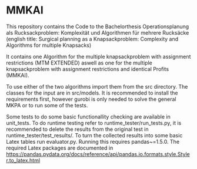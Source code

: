 # MMKAI
This repository contains the Code to the Bachelorthesis Operationsplanung als Rucksackproblem: Komplexität und Algorithmen für mehrere Rucksäcke (english title: Surgical planning as a Knapsackproblem: Complexity and Algorithms for multiple 
Knapsacks)

It contains one Algorithm for the multiple knapsackproblem with assignment restrictions (MTM EXTENDED) aswell as one for the multiple knapsackproblem with assignment restrictions and identical Profits (MMKAI).

To use either of the two algorithms import them from the src directory. The classes for the input are in src/models. It is recommended to install the requirements first, however gurobi is only needed to solve the general MKPA or to run some of the tests. 

Some tests to do some basic functionallity checking are available in unit_tests. 
To do runtime testing refer to runtime_tester/run_tests.py, it is recommended to delete the results from the original test in runtime_tester/test_results/. 
To turn the collected results into some basic Latex tables run evaluator.py. Running this requires pandas~=1.5.0. The required Latex packages are documented in https://pandas.pydata.org/docs/reference/api/pandas.io.formats.style.Styler.to_latex.html
